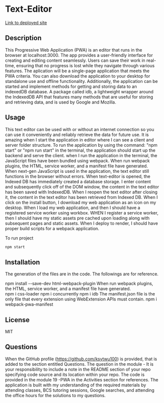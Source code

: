 # Text-Editor


[Link to deployed site](https://text-editor-zyei.onrender.com)

## Description

This Progressive Web Application (PWA) is an editor that runs in the browser at localhost:3000. The app provides a user-friendly interface for creating and editing content seamlessly. Users can save their work in real-time, ensuring that no progress is lost while they navigate through various features. The aplication will be a single-page application that meets the PWA criteria. You can also download the application to your desktop for standalone use and offline functionality. Additionally, the application can be started and implement methods for getting and storing data to an indexedDB database. A package called idb, a lightweight wrapper around the IndexedDB API that features many methods that are useful for storing and retrieving data, and is used by Google and Mozilla.


## Usage

This text editor can be used with or without an internet connection so you can use it conveniently and reliably retrieve the data for future use. It is amazing when I start the application in editor where I can see a client and server folder structure. To run the application by using the command: "npm start" or "npm run start" in the terminal, the application should start up the backend and serve the client. when I run the application in the terminal, the JavaScript files have been bundled using webpack. When run webpack plugins, the HTML, service worker, and a manifest file have generated. When next-gen JavaScript is used in the application, the text editor still functions in the browser without errors. When text-editor is opened, the Indexed DB has immediately created a database storage. I enter content and subsequently click off of the DOM window, the content in the text editor has been saved with IndexedDB. When I reopen the text editor after closing it, the content in the text editor has been retrieved from Indexed DB. When I click on the install button, I download my web application as an icon on my desktop. When I load my web application, and then I should have a registered service worker using workbox. WHEN I register a service worker, then I should have my static assets pre cached upon loading along with subsequent pages and static assets. When I deploy to render, I should have proper build scripts for a webpack application.

To run project
```bash
npm start
```

## Installation

The generation of the files are in the code. The followings are for reference.

npm install --save-dev html-webpack-plugin
When run webpack plugins, the HTML, service worker, and a manifest file have generated.  
npm i css-loader
npm i concurrently
npm i idb
The manifest.json file is the only file that every extension using WebExtension APIs must contain.
npm i webpack-pwa-manifest

## License

MIT

## Questions

When the GitHub profile (https://github.com/ksytwu100) is provided, that is added to the section entitled Questions.
The question in the module - It is your responsibility to include a note in the README section of your repo specifying code source and its location within your repo. The code is provided in the module 19 -PWA in the Activities section for references. The application is built with my understanding of the required materials by attending classes, BCS tutoring sessions, Google searches, and attending the office hours for the solutions to my questions.
